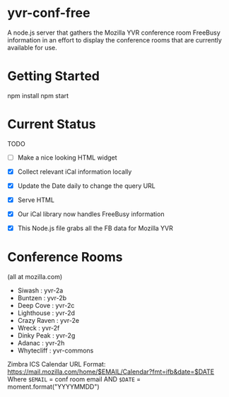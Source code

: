 yvr-conf-free
=============

A node.js server that gathers the Mozilla YVR conference room FreeBusy information in an effort to display the conference rooms that are currently available for use.

Getting Started
=============

  npm install
  npm start


Current Status
=============

TODO
- [ ] Make a nice looking HTML widget

- [x] Collect relevant iCal information locally
- [x] Update the Date daily to change the query URL
- [x] Serve HTML
- [x] Our iCal library now handles FreeBusy information
- [x] This Node.js file grabs all the FB data for Mozilla YVR

Conference Rooms
=============
(all at mozilla.com)
* Siwash : yvr-2a
* Buntzen : yvr-2b
* Deep Cove : yvr-2c
* Lighthouse : yvr-2d
* Crazy Raven : yvr-2e
* Wreck : yvr-2f
* Dinky Peak : yvr-2g
* Adanac : yvr-2h
* Whytecliff : yvr-commons

Zimbra ICS Calendar URL Format:
  https://mail.mozilla.com/home/$EMAIL/Calendar?fmt=ifb&date=$DATE
Where `$EMAIL` = conf room email AND `$DATE` = moment.format("YYYYMMDD")
